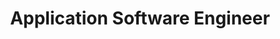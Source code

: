 ---
id: aimee_knight
name: Aimee Knight
title: Application Software Engineer
company: SparkPost
email: aimee.knight@sparkpost.com
twitter: Aimee_Knight
github: AimeeKnight
gravatar: 65aabdfd273aacd6921b60f76b102637
---